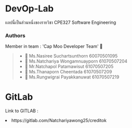 # DevOp-Lab
เเลปนี้เป็นส่วนหนึ่งของรายวิชา CPE327 Software Engineering 

### Authors
Member in team : 'Cap Moo Developer Team' :dog:
> * :woman: Ms.Nasiree Suchartsunthorn 60070501095
> * :woman: Ms.Natchariya Wongamnuayporn 61070507204
> * :man: Mr.Natchapol Patamawisut 61070507205
> * :woman: Ms.Thanaporn Cheentada 61070507209
> * :man: Ms.Rungwigrai Payakkanuwat 61070507219

# GitLab 
Link to GITLAB :  
<li>https://gitlab.com/Natchariyawong25/creditok</li>

